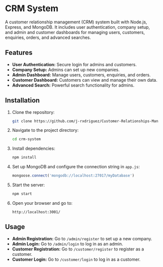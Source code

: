 # CRM System

A customer relationship management (CRM) system built with Node.js, Express, and MongoDB. It includes user authentication, company setup, and admin and customer dashboards for managing users, customers, enquiries, orders, and advanced searches.

## Features

- **User Authentication:** Secure login for admins and customers.
- **Company Setup:** Admins can set up new companies.
- **Admin Dashboard:** Manage users, customers, enquiries, and orders.
- **Customer Dashboard:** Customers can view and manage their own data.
- **Advanced Search:** Powerful search functionality for admins.

## Installation

1. Clone the repository:
    ```sh
    git clone https://github.com/j-rxdriguez/Customer-Relationships-Management-system.git
    ```

2. Navigate to the project directory:
    ```sh
    cd crm-system
    ```

3. Install dependencies:
    ```sh
    npm install
    ```

4. Set up MongoDB and configure the connection string in `app.js`:
    ```js
    mongoose.connect('mongodb://localhost:27017/myDatabase')
    ```

5. Start the server:
    ```sh
    npm start
    ```

6. Open your browser and go to:
    ```
    http://localhost:3001/
    ```

## Usage

- **Admin Registration:** Go to `/admin/register` to set up a new company.
- **Admin Login:** Go to `/admin/login` to log in as an admin.
- **Customer Registration:** Go to `/customer/register` to register as a customer.
- **Customer Login:** Go to `/customer/login` to log in as a customer.
